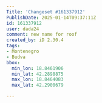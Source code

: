 ```yaml
---
Title: 'Changeset #161337912'
PublishDate: 2025-01-14T09:37:11Z
id: 161337912
user: dada24
comment: new name for roof
created_by: iD 2.30.4
tags:
- Montenegro
- Budva
bbox:
  min_lon: 18.8461906
  min_lat: 42.2898875
  max_lon: 18.8464083
  max_lat: 42.2900679

---
```

